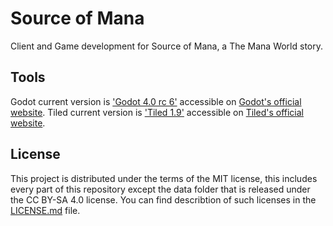 # Source of Mana

Client and Game development for Source of Mana, a The Mana World story.

## Tools

Godot current version is ['Godot 4.0 rc 6'](https://downloads.tuxfamily.org/godotengine/4.0/rc6) accessible on [Godot's official website](https://godotengine.org/download).
Tiled current version is ['Tiled 1.9'](https://www.mapeditor.org/2022/06/25/tiled-1-9-released.html) accessible on [Tiled's official website](https://www.mapeditor.org/).

## License

This project is distributed under the terms of the MIT license, this includes every part of this repository except the data folder that is released under the CC BY-SA 4.0 license.
You can find describtion of such licenses  in the [LICENSE.md](LICENSE.md) file.
